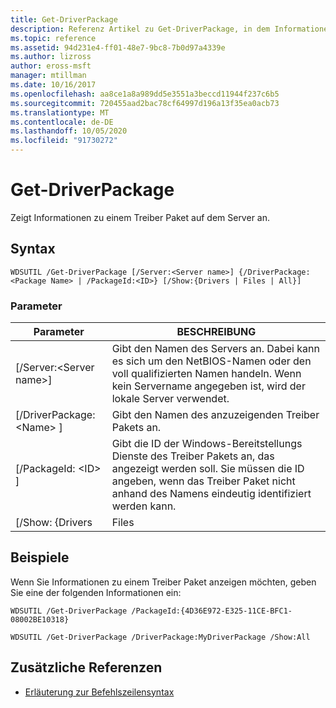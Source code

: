 ```yaml
---
title: Get-DriverPackage
description: Referenz Artikel zu Get-DriverPackage, in dem Informationen zu einem Treiber Paket auf dem Server angezeigt werden.
ms.topic: reference
ms.assetid: 94d231e4-ff01-48e7-9bc8-7b0d97a4339e
ms.author: lizross
author: eross-msft
manager: mtillman
ms.date: 10/16/2017
ms.openlocfilehash: aa8ce1a8a989dd5e3551a3beccd11944f237c6b5
ms.sourcegitcommit: 720455aad2bac78cf64997d196a13f35ea0acb73
ms.translationtype: MT
ms.contentlocale: de-DE
ms.lasthandoff: 10/05/2020
ms.locfileid: "91730272"
---
```

# <a name="get-driverpackage"></a>Get-DriverPackage

Zeigt Informationen zu einem Treiber Paket auf dem Server an.

## <a name="syntax"></a>Syntax

```
WDSUTIL /Get-DriverPackage [/Server:<Server name>] {/DriverPackage:<Package Name> | /PackageId:<ID>} [/Show:{Drivers | Files | All}]
```

### <a name="parameters"></a>Parameter

|        Parameter         |                                                                           BESCHREIBUNG                                                                            |
|--------------------------|------------------------------------------------------------------------------------------------------------------------------------------------------------------|
| [/Server:\<Server name>] |              Gibt den Namen des Servers an. Dabei kann es sich um den NetBIOS-Namen oder den voll qualifizierten Namen handeln. Wenn kein Servername angegeben ist, wird der lokale Server verwendet.               |
| [/DriverPackage: \<Name> ] |                                                        Gibt den Namen des anzuzeigenden Treiber Pakets an.                                                         |
|    [/PackageId: \<ID> ]    | Gibt die ID der Windows-Bereitstellungs Dienste des Treiber Pakets an, das angezeigt werden soll. Sie müssen die ID angeben, wenn das Treiber Paket nicht anhand des Namens eindeutig identifiziert werden kann. |
|     [/Show: {Drivers     |                                                                              Files                                                                               |

## <a name="examples"></a>Beispiele

Wenn Sie Informationen zu einem Treiber Paket anzeigen möchten, geben Sie eine der folgenden Informationen ein:
```
WDSUTIL /Get-DriverPackage /PackageId:{4D36E972-E325-11CE-BFC1-08002BE10318}
```
```
WDSUTIL /Get-DriverPackage /DriverPackage:MyDriverPackage /Show:All
```

## <a name="additional-references"></a>Zusätzliche Referenzen

- [Erläuterung zur Befehlszeilensyntax](command-line-syntax-key.md)